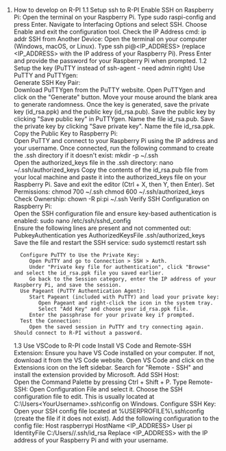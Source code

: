 
1. How to develop on R-PI
   1.1 Setup ssh to R-PI
      Enable SSH on Raspberry Pi:
         Open the terminal on your Raspberry Pi.
         Type sudo raspi-config and press Enter.
         Navigate to Interfacing Options and select SSH.
         Choose Enable and exit the configuration tool.
      Check the IP Address cmd: ip addr
      SSH from Another Device:
         Open the terminal on your computer (Windows, macOS, or Linux).
         Type ssh pi@<IP_ADDRESS> (replace <IP_ADDRESS> with the IP address of your Raspberry Pi).
         Press Enter and provide the password for your Raspberry Pi when prompted.
   1.2 Setup the key (PuTTY instead of ssh-agent - need admin right)
     Use PuTTY and PuTTYgen:  
        Generate SSH Key Pair:        
          Download PuTTYgen from the PuTTY website.
          Open PuTTYgen and click on the "Generate" button.
          Move your mouse around the blank area to generate randomness.
          Once the key is generated, save the private key (id_rsa.ppk) and the public key (id_rsa.pub).
              Save the public key by clicking "Save public key" in PuTTYgen. Name the file id_rsa.pub.
              Save the private key by clicking "Save private key". Name the file id_rsa.ppk.
        Copy the Public Key to Raspberry Pi:        
          Open PuTTY and connect to your Raspberry Pi using the IP address and your username.
          Once connected, run the following command to create the .ssh directory if it doesn't exist: mkdir -p ~/.ssh            
          Open the authorized_keys file in the .ssh directory: nano ~/.ssh/authorized_keys
          Copy the contents of the id_rsa.pub file from your local machine and paste it into the authorized_keys file on your Raspberry Pi.
          Save and exit the editor (Ctrl + X, then Y, then Enter).
         Set Permissions:
           chmod 700 ~/.ssh
           chmod 600 ~/.ssh/authorized_keys
         Check Ownership:
            chown -R pi:pi ~/.ssh
         Verify SSH Configuration on Raspberry Pi:         
            Open the SSH configuration file and ensure key-based authentication is enabled:
               sudo nano /etc/ssh/sshd_config         
            Ensure the following lines are present and not commented out:
               PubkeyAuthentication yes
               AuthorizedKeysFile .ssh/authorized_keys
         Save the file and restart the SSH service:
               sudo systemctl restart ssh

         Configure PuTTY to Use the Private Key:
            Open PuTTY and go to Connection > SSH > Auth.
            Under "Private key file for authentication", click "Browse" and select the id_rsa.ppk file you saved earlier.
            Go back to the Session category, enter the IP address of your Raspberry Pi, and save the session.
         Use Pageant (PuTTY Authentication Agent):
            Start Pageant (included with PuTTY) and load your private key:
               Open Pageant and right-click the icon in the system tray.
               Select "Add Key" and choose your id_rsa.ppk file.
            Enter the passphrase for your private key if prompted.
         Test the Connection:
            Open the saved session in PuTTY and try connecting again. Should connect to R-PI without a password.   

   1.3 Use VSCode to R-PI code
    Install VS Code and Remote-SSH Extension:
      Ensure you have VS Code installed on your computer. If not, download it from the VS Code website.
      Open VS Code and click on the Extensions icon on the left sidebar.
      Search for "Remote - SSH" and install the extension provided by Microsoft.
    Add SSH Host:    
      Open the Command Palette by pressing Ctrl + Shift + P.
      Type Remote-SSH: Open Configuration File and select it.
      Choose the SSH configuration file to edit. This is usually located at C:\Users\<YourUsername>\.ssh\config on Windows.
    Configure SSH Key:    
      Open your SSH config file located at %USERPROFILE%\\.ssh\\config (create the file if it does not exist). Add the following configuration to the config file:
        Host raspberrypi
           HostName <IP_ADDRESS>
           User pi
           IdentityFile C:/Users/<YourUsername>/.ssh/id_rsa
      Replace <IP_ADDRESS> with the IP address of your Raspberry Pi and <YourUsername> with your username.
   
